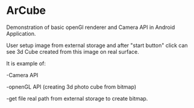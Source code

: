 # ArCube
Demonstration of basic openGl renderer and Camera API in Android Application.

User setup image from external storage and after "start button" click can see 3d Cube created from this image on real surface.

It is example of:

-Camera API

-opnenGL API (creating 3d photo cube from bitmap)

-get file real path from external storage to create bitmap.
